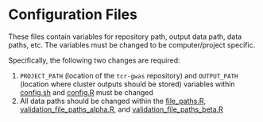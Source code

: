 # Configuration Files
These files contain variables for repository path, output data path, data paths, etc. 
The variables must be changed to be computer/project specific. 

Specifically, the following two changes are required:

1. `PROJECT_PATH` (location of the `tcr-gwas` repository) and `OUTPUT_PATH` (location where cluster outputs should be stored) variables within [config.sh](config.sh) and [config.R](config.R) must be changed
2. All data paths should be changed within the [file_paths.R](file_paths.R), [validation_file_paths_alpha.R](validation_file_paths_alpha.R), and [validation_file_paths_beta.R](validation_file_paths_beta.R)


